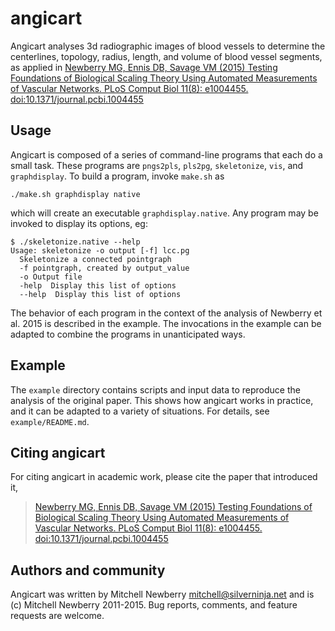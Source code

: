 # angicart

Angicart analyses 3d radiographic images of blood vessels to determine the
centerlines, topology, radius, length, and volume of blood vessel segments, as
applied in 
[Newberry MG, Ennis DB, Savage VM (2015) Testing Foundations of Biological Scaling Theory Using Automated Measurements of Vascular Networks. PLoS Comput Biol 11(8): e1004455. doi:10.1371/journal.pcbi.1004455](https://dx.doi.org/10.1371/journal.pcbi.1004455)

## Usage

Angicart is composed of a series of command-line programs that each do a small
task.  These programs are `pngs2pls`, `pls2pg`, `skeletonize`, `vis`, and
`graphdisplay`.  To build a program, invoke `make.sh` as

```
./make.sh graphdisplay native
```

which will create an executable `graphdisplay.native`.  Any program may be
invoked to display its options, eg:

```
$ ./skeletonize.native --help
Usage: skeletonize -o output [-f] lcc.pg
  Skeletonize a connected pointgraph
  -f pointgraph, created by output_value
  -o Output file
  -help  Display this list of options
  --help  Display this list of options
```

The behavior of each program in the context of the analysis of Newberry et al.
2015 is described in the example.  The invocations in the example can be
adapted to combine the programs in unanticipated ways.

## Example

The `example` directory contains scripts and input data to reproduce the
analysis of the original paper.  This shows how angicart works in practice, and
it can be adapted to a variety of situations.  For details, see
`example/README.md`.

## Citing angicart

For citing angicart in academic work, please cite the paper that introduced it,

> [Newberry MG, Ennis DB, Savage VM (2015) Testing Foundations of Biological Scaling Theory Using Automated Measurements of Vascular Networks. PLoS Comput Biol 11(8): e1004455. doi:10.1371/journal.pcbi.1004455](https://dx.doi.org/10.1371/journal.pcbi.1004455)

## Authors and community

Angicart was written by Mitchell Newberry <mitchell@silverninja.net> and is (c)
Mitchell Newberry 2011-2015.  Bug reports, comments, and feature requests are
welcome.

